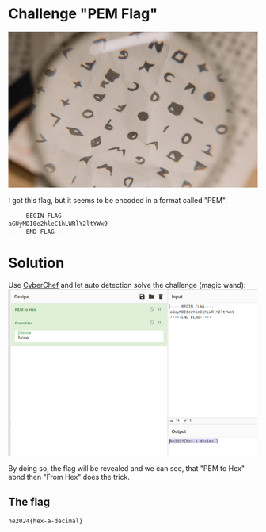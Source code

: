 # Challenge "PEM Flag"
![Banner Image](banner.png)

I got this flag, but it seems to be encoded in a format called "PEM".

    -----BEGIN FLAG-----  
    aGUyMDI0e2hleC1hLWRlY2ltYWx9  
    -----END FLAG-----  

# Solution
Use [CyberChef](https://gchq.github.io/CyberChef/ "CyberChef on GitHub") and let auto detection solve the challenge (magic wand):
![CyberChef auto detection](CyberChef.png)

By doing so, the flag will be revealed and we can see, that "PEM to Hex" abnd then "From Hex" does the trick.


## The flag
    he2024{hex-a-decimal}